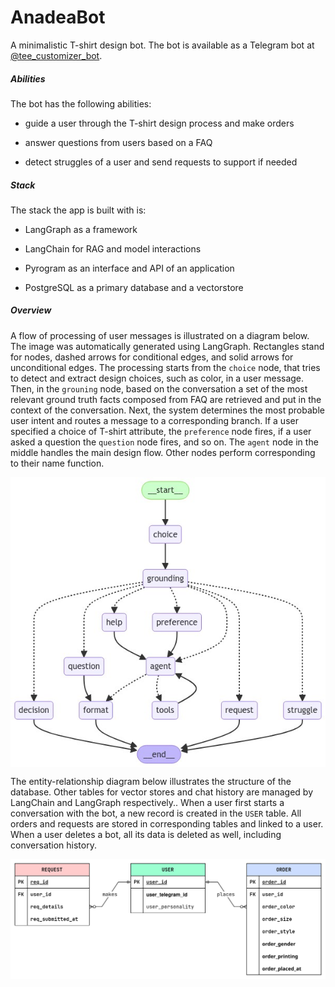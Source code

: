 # AnadeaBot

A minimalistic T-shirt design bot. The bot is available as a Telegram bot at [@tee_customizer_bot](https://t.me/tee_customizer_bot).

##### Abilities

The bot has the following abilities:

- guide a user through the T-shirt design process and make orders

- answer questions from users based on a FAQ

- detect struggles of a user and send requests to support if needed

##### Stack

The stack the app is built with is:

- LangGraph as a framework

- LangChain for RAG and model interactions

- Pyrogram as an interface and API of an application

- PostgreSQL as a primary database and a vectorstore

##### Overview

A flow of processing of user messages is illustrated on a diagram below. The image was automatically generated using LangGraph. Rectangles stand for nodes, dashed arrows for conditional edges, and solid arrows for unconditional edges. The processing starts from the `choice` node, that tries to detect and extract design choices, such as color, in a user message. Then, in the `grouning` node, based on the conversation a set of the most relevant ground truth facts composed from FAQ are retrieved and put in the context of the conversation. Next, the system determines the most probable user intent and routes a message to a corresponding branch. If a user specified a choice of T-shirt attribute, the `preference` node fires, if a user asked a question the  `question` node fires, and so on. The `agent` node in the middle handles the main design flow. Other nodes perform corresponding to their name function.

<img src="./docs/graph.png" alt="Graph" align="center">

The entity-relationship diagram below illustrates the structure of the database. Other tables for vector stores and chat history are managed by LangChain and LangGraph respectively.. When a user first starts a conversation with the bot, a new record is created in the `USER` table. All orders and requests are stored in corresponding tables and linked to a user. When a user deletes a bot, all its data is deleted as well, including conversation history.

<img src="./docs/database.svg" alt="Database" align="center"> 
